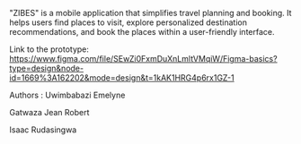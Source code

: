 
"ZIBES" is a mobile application that simplifies travel planning and booking. It helps users find places to visit, explore personalized destination recommendations, and book the places within a user-friendly interface.

Link to the prototype:
https://www.figma.com/file/SEwZi0FxmDuXnLmltVMqiW/Figma-basics?type=design&node-id=1669%3A162202&mode=design&t=1kAK1HRG4p6rx1GZ-1

Authors :
Uwimbabazi Emelyne

Gatwaza Jean Robert 

Isaac Rudasingwa